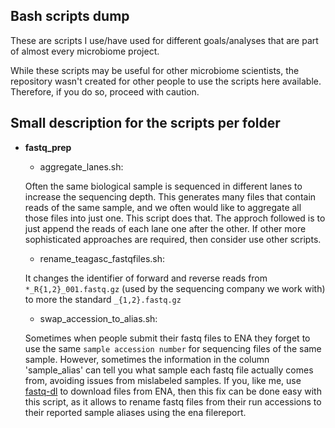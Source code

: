 ## Bash scripts dump

These are scripts I use/have used for different goals/analyses that are part of almost every microbiome project.

While these scripts may be useful for other microbiome scientists, the repository wasn't created for other people to use the scripts here available. Therefore, if you do so, proceed with caution.

## Small description for the scripts per folder
* **fastq_prep**
	* aggregate_lanes.sh: 

	Often the same biological sample is sequenced in different lanes to increase the sequencing depth. This generates many files that contain reads of the same sample, and we often would like to aggregate all those files into just one. This script does that. The approch followed is to just append the reads of each lane one after the other. If other more sophisticated approaches are required, then consider use other scripts.

	* rename_teagasc_fastqfiles.sh: 

	It changes the identifier of forward and reverse reads from `*_R{1,2}_001.fastq.gz` (used by the sequencing company we work with) to more the standard `_{1,2}.fastq.gz`

	* swap_accession_to_alias.sh:

	Sometimes when people submit their fastq files to ENA they forget to use the same `sample accession number` for sequencing files of the same sample. However, sometimes the information in the column 'sample_alias' can tell you what sample each fastq file actually comes from, avoiding issues from mislabeled samples. If you, like me, use [fastq-dl](https://github.com/rpetit3/fastq-dl) to download files from ENA, then this fix can be done easy with this script, as it allows to rename fastq files from their run accessions to their reported sample aliases using the ena filereport.
